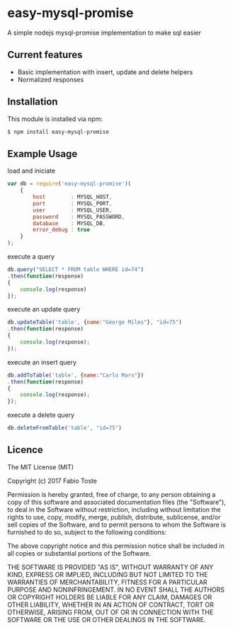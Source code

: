 easy-mysql-promise
==================

A simple nodejs mysql-promise implementation to make sql easier

## Current features

- Basic implementation with insert, update and delete helpers
- Normalized responses

## Installation

This module is installed via npm:

```bash
$ npm install easy-mysql-promise
```

## Example Usage

load and iniciate

```javascript
var db = require('easy-mysql-promise')(
	{
		host        : MYSQL_HOST,
		port        : MYSQL_PORT,
		user        : MYSQL_USER,
		password    : MYSQL_PASSWORD,
		database    : MYSQL_DB,
		error_debug : true
	}
);
```

execute a query

```javascript
db.query("SELECT * FROM table WHERE id=74")
.then(function(response)
{
    console.log(response)
});
```

execute an update query

```javascript
db.updateTable('table', {name:"George Miles"}, "id=75")
.then(function(response)
{
	console.log(response);
});
```

execute an insert query

```javascript
db.addToTable('table', {name:"Carlo Mars"})
.then(function(response)
{
	console.log(response);
});
```

execute a delete query

```javascript
db.deleteFromTable('table', "id=75")
```

## Licence
The MIT License (MIT)

Copyright (c) 2017 Fabio Toste

Permission is hereby granted, free of charge, to any person obtaining a copy
of this software and associated documentation files (the "Software"), to deal
in the Software without restriction, including without limitation the rights
to use, copy, modify, merge, publish, distribute, sublicense, and/or sell
copies of the Software, and to permit persons to whom the Software is
furnished to do so, subject to the following conditions:

The above copyright notice and this permission notice shall be included in all
copies or substantial portions of the Software.

THE SOFTWARE IS PROVIDED "AS IS", WITHOUT WARRANTY OF ANY KIND, EXPRESS OR
IMPLIED, INCLUDING BUT NOT LIMITED TO THE WARRANTIES OF MERCHANTABILITY,
FITNESS FOR A PARTICULAR PURPOSE AND NONINFRINGEMENT. IN NO EVENT SHALL THE
AUTHORS OR COPYRIGHT HOLDERS BE LIABLE FOR ANY CLAIM, DAMAGES OR OTHER
LIABILITY, WHETHER IN AN ACTION OF CONTRACT, TORT OR OTHERWISE, ARISING FROM,
OUT OF OR IN CONNECTION WITH THE SOFTWARE OR THE USE OR OTHER DEALINGS IN THE
SOFTWARE.
